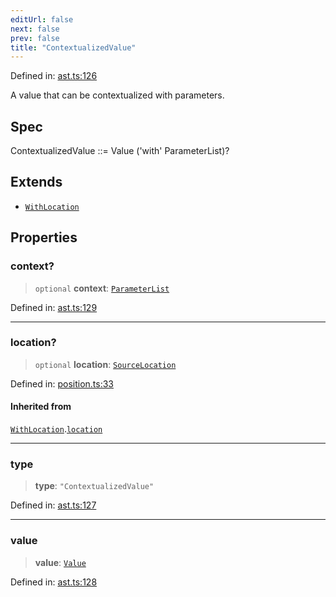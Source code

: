 ```yaml
---
editUrl: false
next: false
prev: false
title: "ContextualizedValue"
---
```


Defined in: [ast.ts:126](https://github.com/rcs-agents/rcs-lang/blob/d67a89cedb553bfd3c4dced3f75360ae0dfac4db/packages/ast/src/ast.ts#L126)

A value that can be contextualized with parameters.

## Spec

ContextualizedValue ::= Value ('with' ParameterList)?

## Extends

- [`WithLocation`](/api/ast/interfaces/withlocation/)

## Properties

### context?

> `optional` **context**: [`ParameterList`](/api/ast/type-aliases/parameterlist/)

Defined in: [ast.ts:129](https://github.com/rcs-agents/rcs-lang/blob/d67a89cedb553bfd3c4dced3f75360ae0dfac4db/packages/ast/src/ast.ts#L129)

***

### location?

> `optional` **location**: [`SourceLocation`](/api/ast/interfaces/sourcelocation/)

Defined in: [position.ts:33](https://github.com/rcs-agents/rcs-lang/blob/d67a89cedb553bfd3c4dced3f75360ae0dfac4db/packages/ast/src/position.ts#L33)

#### Inherited from

[`WithLocation`](/api/ast/interfaces/withlocation/).[`location`](/api/ast/interfaces/withlocation/#location)

***

### type

> **type**: `"ContextualizedValue"`

Defined in: [ast.ts:127](https://github.com/rcs-agents/rcs-lang/blob/d67a89cedb553bfd3c4dced3f75360ae0dfac4db/packages/ast/src/ast.ts#L127)

***

### value

> **value**: [`Value`](/api/ast/type-aliases/value/)

Defined in: [ast.ts:128](https://github.com/rcs-agents/rcs-lang/blob/d67a89cedb553bfd3c4dced3f75360ae0dfac4db/packages/ast/src/ast.ts#L128)
